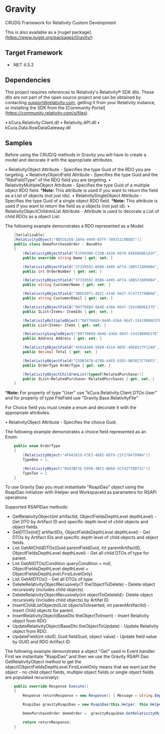 # Gravity
CRUDQ Framework for Relativity Custom Development

This is also available as a [nuget package].(https://www.nuget.org/packages/Gravity/)

## Target Framework
* .NET 4.5.2

## Dependencies
This project requires references to Relativity's Relativity® SDK dlls. These dlls are not part of the open source project and can be obtained 
by contacting support@relativity.com, getting it from your Relativity instance, or installing the SDK from the [Community Portal]
(https://community.relativity.com/s/files).

• kCura.Relativity.Client.dll 
• Relativity.API.dll 
• kCura.Data.RowDataGateway.dll 

## Samples
Before using the CRUD/Q methods in Gravity you will have to create a model and decorate it with the appropriate attributes.

• RelativityObject Attribute - Specifies the type Guid of the RDO you are targeting.
• RelativityObjectField Attribute - Specifies the type Guid and the "RdoFieldType" of the RDO field you are targeting.
• RelativityMultipleObject Attribute - Specifies the type Guid of a multiple object RDO field.
     ***Note:** This attribute is used if you want to return the field as a List of objects (not just ids).
• RelativitySingleObject Attribute - Specifies the type Guid of a single object RDO field.
    ***Note:** This attribute is used if you want to return the field as a objects (not just id).
• RelativityObjectChildrenList Attribute - Attribute is used to decorate a List of child RDOs as a object List.

The following example demonstrates a RDO represented as a Model:
```csharp
	[Serializable]
	[RelativityObject("0B5C62E0-2AFA-4408-B7FF-789351C9BEDC")]
	public class DemoPurchaseOrder : BaseDto
	{
		[RelativityObjectField("E1FA93B9-C2DB-442A-9978-84EEB6B61A3F", (int)RdoFieldType.FixedLengthText, 255)]
		public override string Name { get; set; }

		[RelativityObjectField("37159592-B5B6-4405-AF74-10B5728890B4", (int)RdoFieldType.WholeNumber)]
		public int OrderNumber { get; set; }

		[RelativityObjectField("37159592-B5B6-4405-AF74-10B5728890B4", (int)RdoFieldType.FixedLengthText, 100)]
		public string CustomerName { get; set; }

		[RelativityObjectField("3BDC0971-A87C-414E-9A37-FC477279BBAD", (int)RdoFieldType.FixedLengthText, 100)]
		public string CustomerEmail { get; set; }

		[RelativityObjectField("D0770889-8A4D-436A-9647-33419B96E37E", (int)RdoFieldType.MultipleObject, typeof(Items))]
		public IList<Items> ItemIds { get; set; }

        [RelativityMultipleObject("D0770889-8A4D-436A-9647-33419B96E37E", typeof(Items))]
		public List<Items> Items { get; set; }

        [RelativitySingleObject("D0770889-8A4D-436A-9647-33419B96E37E", typeof(Address))]
		public Address Address { get; set; }

		[RelativityObjectField("4501A308-5E68-4314-AEDC-4DEB527F12A8", (int)RdoFieldType.Decimal)]
		public decimal Total { get; set; }

        [RelativityObjectField("CEDB347B-679D-44ED-93D3-0B3027C7E6F5", (int)RdoFieldType.SingleChoice, typeof(OrderType))]
		public OrderType OrderType { get; set; }

        [RelativityObjectChildrenList(typeof(RelatedPurchase))]
		public IList<RelatedPurchase> RelatedPurchases { get; set; }
	}
```

***Note:** For property of type "User" use "kCura.Relativity.Client.DTOs.User" and for property of type FileField use "Gravity.Base.RelativityFile"

For Choice field you must create a enum and decorate it with the appropriate attributes.

• RelativityObject Attribute - Specifies the choice Guid.

The following example demonstrates a choice field represented as an Enum:
```csharp
	public enum OrderType
	{
		[RelativityObject("4F04381D-F3E3-4DEE-8EF9-11F27047D9B4")]
		TypeOne = 1,

		[RelativityObject("8453BF3E-D95B-4BC5-BD68-3CF4277DD731")]
		TypeTwo = 2
	}
```

To use Gravity Dao you must instantiate "RsapiDao" object using the RsapiDao initializer with IHelper and WorkspaceId as parameters for RSAPI operations.

Supported RSAPIDao methods:
 - GetRelativityObject<T>(int artifactId, ObjectFieldsDepthLevel depthLevel) - Get DTO by Artifact ID and specific depth level of child objects and object     fields.
 - GetDTOs<T>(int[] artifactIDs, ObjectFieldsDepthLevel depthLevel) - Get DTOs by Artifact IDs and specific depth level of child objects and object
 fields.
 - List<T> GetAllChildDTOs<T>(Guid parentFieldGuid, int parentArtifactID, ObjectFieldsDepthLevel depthLevel) - Get all child DTOs of type for parent.
 - List<T> GetAllDTOs<T>(Condition queryCondition = null, ObjectFieldsDepthLevel depthLevel = ObjectFieldsDepthLevel.FirstLevelOnly)
 - List<T> GetAllDTOs<T>() - Get all DTOs of type.
 - DeleteRelativityObjectRecusively<T>(T theObjectToDelete) - Delete object recursively (includes child objects).
 - DeleteRelativityObjectRecusively<T>(int objectToDeleteId)- Delete object recursively (includes child objects) by Artifat ID.
 - InsertChildListObjects<T>(IList<T> objectsToInserted, int parentArtifactId) - Insert Child objects for parent.
 - InsertRelativityObject<T>(BaseDto theObjectToInsert) - Insert Relativity object from RDO.
 - UpdateRelativityObject<T>(BaseDto theObjectToUpdate) - Update Relativity object from RDO.
 - UpdateField<T>(int rdoID, Guid fieldGuid, object value) - Update field value by GUID and RDO Artifact ID


The following example demonstrates a object "Get" used in Event handler. First we instantiate "RsapiDao" and then we use the Gravity RSAPI Dao GetRelativityObject method to get the object(ObjectFieldsDepthLevel.FirstLevelOnly means that we want just the object - no child object fields, multiple object fields or single object fields are populated recursively):
```csharp
	public override Response Execute()
	{
		Response returnResponse = new Response() { Message = string.Empty, Success = true };

		RsapiDao gravityRsapiDao = new RsapiDao(this.Helper, this.Helper.GetActiveCaseID());

        DemoPurchaseOrder demoOrder =  gravityRsapiDao.GetRelativityObject<DemoPurchaseOrder>(1047088, ObjectFieldsDepthLevel.FirstLevelOnly);

        return returnResponse;
	}
```





